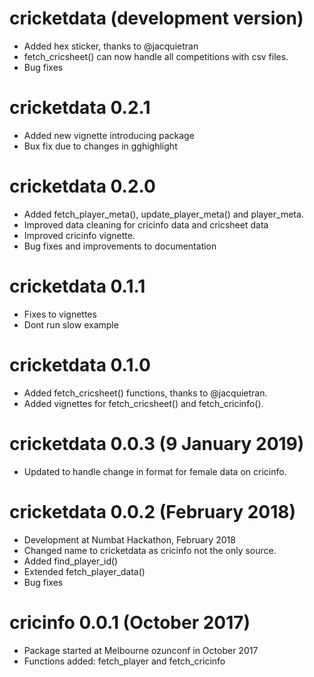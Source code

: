 # cricketdata (development version)
  * Added hex sticker, thanks to @jacquietran
  * fetch_cricsheet() can now handle all competitions with csv files.
  * Bug fixes

# cricketdata 0.2.1
  * Added new vignette introducing package
  * Bux fix due to changes in gghighlight

# cricketdata 0.2.0
  * Added fetch_player_meta(), update_player_meta() and player_meta.
  * Improved data cleaning for cricinfo data and cricsheet data
  * Improved cricinfo vignette.
  * Bug fixes and improvements to documentation

# cricketdata 0.1.1
  * Fixes to vignettes
  * Dont run slow example

# cricketdata 0.1.0
  * Added fetch_cricsheet() functions, thanks to @jacquietran.
  * Added vignettes for fetch_cricsheet() and fetch_cricinfo().

# cricketdata 0.0.3 (9 January 2019)
  * Updated to handle change in format for female data on cricinfo.

# cricketdata 0.0.2 (February 2018)
  * Development at Numbat Hackathon, February 2018
  * Changed name to cricketdata as cricinfo not the only source.
  * Added find_player_id()
  * Extended fetch_player_data()
  * Bug fixes

# cricinfo 0.0.1 (October 2017)
  * Package started at Melbourne ozunconf in October 2017
  * Functions added: fetch_player and fetch_cricinfo
